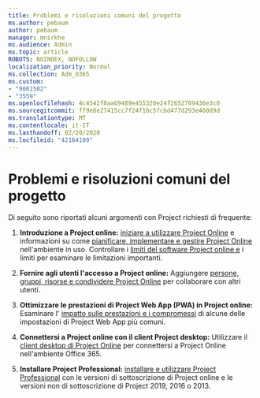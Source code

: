 ```yaml
---
title: Problemi e risoluzioni comuni del progetto
ms.author: pebaum
author: pebaum
manager: mnirkhe
ms.audience: Admin
ms.topic: article
ROBOTS: NOINDEX, NOFOLLOW
localization_priority: Normal
ms.collection: Adm_O365
ms.custom:
- "9001502"
- "3559"
ms.openlocfilehash: 4c4542f8aa69489e455320e24f2652789436e3c0
ms.sourcegitcommit: ff9e8e27415cc7f24f1bc5fcbd477d293e460d9d
ms.translationtype: MT
ms.contentlocale: it-IT
ms.lasthandoff: 02/20/2020
ms.locfileid: "42164109"
---
```

# <a name="project-common-issues-and-resolutions"></a>Problemi e risoluzioni comuni del progetto

Di seguito sono riportati alcuni argomenti con Project richiesti di frequente:

1. **Introduzione a Project online:**  [iniziare a utilizzare Project Online](https://docs.microsoft.com/en-us/ProjectOnline/get-started-with-project-online) e informazioni su come [pianificare, implementare e gestire Project Online](https://docs.microsoft.com/en-us/projectonline/project-online) nell'ambiente in uso. Controllare i [limiti del software Project online e](https://docs.microsoft.com/en-us/ProjectOnline/project-online-software-boundaries-and-limits) i limiti per esaminare le limitazioni importanti.

2. **Fornire agli utenti l'accesso a Project online:** Aggiungere [persone, gruppi, risorse e condividere Project Online](https://docs.microsoft.com/en-us/projectonline/step-2-add-people-to-project-online) per collaborare con altri utenti. 

3. **Ottimizzare le prestazioni di Project Web App (PWA) in Project online:** Esaminare l' [impatto sulle prestazioni e i compromessi](https://docs.microsoft.com/en-us/projectonline/tune-project-online-performance) di alcune delle impostazioni di Project Web App più comuni.

4. **Connettersi a Project online con il client Project desktop:** Utilizzare il [client desktop di Project Online](https://docs.microsoft.com/en-us/projectonline/connect-to-project-online-with-the-project-online-desktop-client) per connettersi a Project Online nell'ambiente Office 365. 

5. **Installare Project Professional:** [installare e utilizzare Project Professional](https://support.office.com/en-us/article/install-project-7059249b-d9fe-4d61-ab96-5c5bf435f281?ui=en-US&rs=en-US&ad=US) con le versioni di sottoscrizione di Project online e le versioni non di sottoscrizione di Project 2019, 2016 o 2013.
